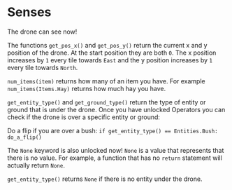 # Senses
The drone can see now! 

The functions `get_pos_x()` and `get_pos_y()` return the current x and y position of the drone. At the start position they are both `0`. The x position increases by `1` every tile towards `East` and the y position increases by `1` every tile towards `North`.

`num_items(item)` returns how many of an item you have.
For example `num_items(Items.Hay)` returns how much hay you have.

`get_entity_type()` and `get_ground_type()` return the type of entity or ground that is under the drone. Once you have unlocked Operators you can check if the drone is over a specific entity or ground:

Do a flip if you are over a bush:
`if get_entity_type() == Entities.Bush:
	do_a_flip()`

The `None` keyword is also unlocked now! `None` is a value that represents that there is no value.
For example, a function that has no `return` statement will actually return `None`.

`get_entity_type()` returns `None` if there is no entity under the drone.
